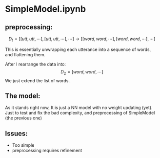 # SimpleModel.ipynb

## preprocessing:
$$
D_1 = [[utt, utt,\cdots], [utt, utt, \cdots], \cdots] \longrightarrow [[word,word, \cdots], [word, word, \cdots],\cdots] 
$$
 
This is essentially unwrapping each utterance into a sequence of words, and flattening them.

After I rearrange the data into: 
$$
D_2 = [word, word, \cdots]
$$
We just extend the list of words.

## The model:
As it stands right now, It is just a NN model with no weight updating (yet). Just to test and fix the 
bad complexity, and preprocessing of SimpleModel (the previous one)

## Issues:
- Too simple 
- preprocessing requires refinement

